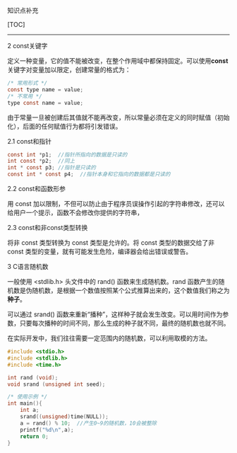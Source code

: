 知识点补充

[TOC]

------

2 const关键字

定义一种变量，它的值不能被改变，在整个作用域中都保持固定。可以使用**const**关键字对变量加以限定，创建常量的格式为：

```c
/* 常用形式 */
const type name = value;
/* 不常用 */
type const name = value;
```

由于常量一旦被创建后其值就不能再改变，所以常量必须在定义的同时赋值（初始化），后面的任何赋值行为都将引发错误。

2.1 const和指针

```c
const int *p1;  //指针所指向的数据是只读的
int const *p2;  //同上
int * const p3; //指针是只读的
const int * const p4;  //指针本身和它指向的数据都是只读的
```

2.2 const和函数形参

用 const 加以限制，不但可以防止由于程序员误操作引起的字符串修改，还可以给用户一个提示，函数不会修改你提供的字符串，

2.3 const和非const类型转换

将非 const 类型转换为 const 类型是允许的。将 const 类型的数据交给了非 const 类型的变量，就有可能发生危险，编译器会给出错误或警告。

3 C语言随机数

一般使用 <stdlib.h> 头文件中的 rand() 函数来生成随机数。rand 函数产生的随机数是伪随机数，是根据一个数值按照某个公式推算出来的，这个数值我们称之为**种子**。

可以通过 srand() 函数来重新“播种”，这样种子就会发生改变。可以用时间作为参数，只要每次播种的时间不同，那么生成的种子就不同，最终的随机数也就不同。

在实际开发中，我们往往需要一定范围内的随机数，可以利用取模的方法。

```c
#include <stdio.h>
#include <stdlib.h>
#include <time.h>

int rand (void);
void srand (unsigned int seed);

/* 使用示例 */
int main(){
    int a;
    srand((unsigned)time(NULL));
    a = rand() % 10;  //产生0~9的随机数，10会被整除
    printf("%d\n",a);
    return 0;
}
```

